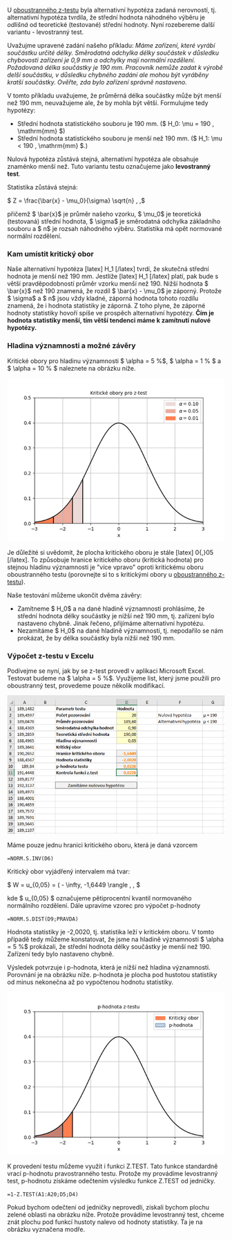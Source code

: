 U [oboustranného z-testu](z-test.md) byla alternativní hypotéza zadaná nerovností, tj. alternativní hypotéza tvrdila, že střední hodnota náhodného výběru je *odlišná* od teoretické (testované) střední hodnoty. Nyní rozebereme další variantu - levostranný test.

Uvažujme upravené zadání našeho příkladu: *Máme zařízení, které vyrábí součástku určité délky. Směrodatná odchylka délky součástek v důsledku chybovosti zařízení je 0,9 mm a odchylky mají normální rozdělení. Požadovaná délka součástky je 190 mm. Pracovník nemůže zadat k výrobě delší součástku, v důsledku chybného zadání ale mohou být vyráběny kratší součástky. Ověřte, zda bylo zařízení správně nastaveno.*

V tomto příkladu uvažujeme, že průměrná délka součástky může být menší než 190 mm, neuvažujeme ale, že by mohla být větší. Formulujme tedy hypotézy:

* Střední hodnota statistického souboru je 190 mm. ($ H\_0: \mu = 190 \, \mathrm{mm} $)
* Střední hodnota statistického souboru je menší než 190 mm. ($ H\_1: \mu < 190 \, \mathrm{mm} $.)

Nulová hypotéza zůstává stejná, alternativní hypotéza ale obsahuje znaménko menší než. Tuto variantu testu označujeme jako **levostranný test**.

Statistika zůstává stejná:

$ Z = \frac{\bar{x} - \mu\_0}{\sigma} \sqrt{n} \, ,$

přičemž $ \bar{x}$ je průměr našeho vzorku, $ \mu\_0$ je teoretická (testovaná) střední hodnota, $ \sigma$ je směrodatná odchylka základního souboru a $ n$ je rozsah náhodného výběru. Statistika má opět normované normální rozdělení.

###  Kam umístit kritický obor

Naše alternativní hypotéza [latex] H\_1 [/latex] tvrdí, že skutečná střední hodnota je menší než 190 mm. Jestliže [latex] H\_1 [/latex] platí, pak bude s větší pravděpodobností průměr vzorku menší než 190. Nižší hodnota $ \bar{x}$ než 190 znamená, že rozdíl $ \bar{x} - \mu\_0$ je záporný. Protože $ \sigma$ a $ n$ jsou vždy kladné, záporná hodnota tohoto rozdílu znamená, že i hodnota statistiky je záporná. Z toho plyne, že záporné hodnoty statistiky hovoří spíše ve prospěch alternativní hypotézy. **Čím je hodnota statistiky menší, tím větší tendenci máme k zamítnutí nulové hypotézy.**

### Hladina významnosti a možné závěry

Kritické obory pro hladinu významnosti $ \alpha = 5 %$, $ \alpha = 1 % $ a $ \alpha = 10 % $ naleznete na obrázku níže.

![](media/z-test-levostranny/kritcke-obory.png)

Je důležité si uvědomit, že plocha kritického oboru je stále [latex] 0{,}05 [/latex]. To způsobuje hranice kritického oboru (kritická hodnota) pro stejnou hladinu významnosti je "více vpravo" oproti kritickému oboru oboustranného testu (porovnejte si to s kritickými obory u [oboustranného z-testu](z-test.md)).

Naše testování můžeme ukončit dvěma závěry:

* Zamítneme $ H\_0$ a na dané hladině významnosti prohlásíme, že střední hodnota délky součástky je nižší než 190 mm, tj. zařízení bylo nastaveno chybně. Jinak řečeno, přijímáme alternativní hypotézu.
* Nezamítáme $ H\_0$ na dané hladině významnosti, tj. nepodařilo se nám prokázat, že by délka součástky byla nižší než 190 mm.

### Výpočet z-testu v Excelu

Podívejme se nyní, jak by se z-test provedl v aplikaci Microsoft Excel. Testovat budeme na $ \alpha = 5 %$. Využijeme list, který jsme použili pro oboustranný test, provedeme pouze několik modifikací.


![z-test left](media/z-test-levostranny/z-test-left1.png)

Máme pouze jednu hranici kritického oboru, která je daná vzorcem

```
=NORM.S.INV(D6)
```

Kritický obor vyjádřený intervalem má tvar:

$ W = u\_{0,05} = ( - \infty, -1,6449 \rangle \, , $


kde $ u\_{0,05} $ označujeme pětiprocentní kvantil normovaného normálního rozdělení. Dále upravíme vzorec pro výpočet p-hodnoty

```
=NORM.S.DIST(D9;PRAVDA)
```

Hodnota statistiky je -2,0020, tj. statistika leží v kritickém oboru. V tomto případě tedy můžeme konstatovat, že jsme na hladině významnosti $ \alpha = 5 %$ prokázali, že střední hodnota délky součástky je menší než 190. Zařízení tedy bylo nastaveno chybně.

Výsledek potvrzuje i p-hodnota, která je nižší než hladina významnosti. Porovnání je na obrázku níže. p-hodnota je plocha pod hustotou statistiky od minus nekonečna až po vypočtenou hodnotu statistiky.

![](media/z-test-levostranny/p-hodnota.png)

K provedení testu můžeme využít i funkci Z.TEST. Tato funkce standardně vrací p-hodnotu pravostranného testu. Protože my provádíme levostranný test, p-hodnotu získáme odečtením výsledku funkce Z.TEST od jedničky.

```
=1-Z.TEST(A1:A20;D5;D4)
```

Pokud bychom odečtení od jedničky neprovedli, získali bychom plochu zelené oblasti na obrázku níže. Protože provádíme levostranný test, chceme znát plochu pod funkcí hustoty nalevo od hodnoty statistiky. Ta je na obrázku vyznačena modře.
